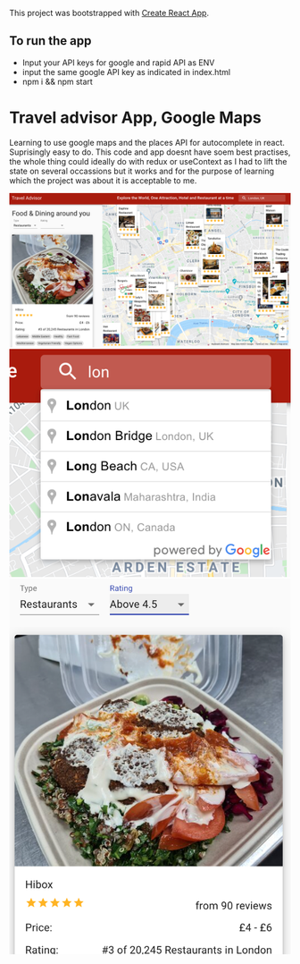 This project was bootstrapped with [Create React App](https://github.com/facebook/create-react-app).

## To run the app

- Input your API keys for google and rapid API as ENV
- input the same google API key as indicated in index.html
- npm i && npm start

# Travel advisor App, Google Maps

Learning to use google maps and the places API for autocomplete in react. Suprisingly easy to do.
This code and app doesnt have soem best practises, the whole thing could ideally do with redux or useContext as I had to lift the state on several occassions but it works and for the purpose of learning which the project was about it is acceptable to me.

![screenshot](screenshot3.png)
![screenshot](screenshot2.png)
![screenshot](screenshot1.png)
